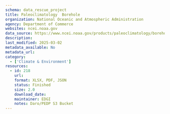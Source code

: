 ```yaml
---
schema: data_rescue_project 
title: Paleoclimatology  Borehole
organization: National Oceanic and Atmospheric Administration
agency: Department of Commerce
websites: ncei.noaa.gov
data_source: https://www.ncei.noaa.gov/products/paleoclimatology/borehole
description: 
last_modified: 2025-03-02
metadata_available: No
metadata_url: 
category:
  - ['Climate & Environment'] 
resources:
  - id: 218
    url: 
    format: XLSX, PDF, JSON
    status: Finished
    size: 2.0
    download_date: 
    maintainer: EDGI
    notes: Daro/PEDP S3 Bucket
---
```

